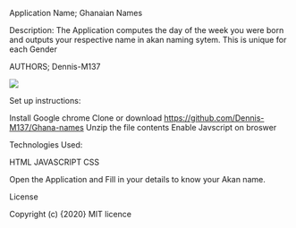 Application Name; 
Ghanaian Names

Description: 
The Application computes the day of the week you were born and outputs your respective name in akan naming sytem. This is unique for each Gender

AUTHORS; 
Dennis-M137

<img src="image/akam.jpg">

Set up instructions:

Install Google chrome
Clone or download https://github.com/Dennis-M137/Ghana-names
Unzip the file contents
Enable Javscript on broswer

Technologies Used:

 HTML
 JAVASCRIPT
 CSS


Open the Application and  Fill in your details to know your Akan name.

 License

Copyright (c) {2020} MIT licence
